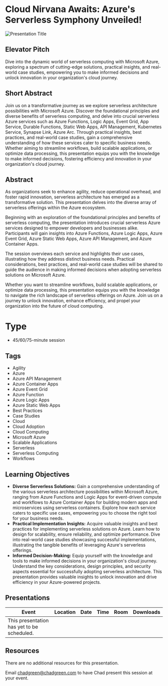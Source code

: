# Cloud Nirvana Awaits: Azure's Serverless Symphony Unveiled!
![Presentation Title](Thumbnail.jpg)

## Elevator Pitch

Dive into the dynamic world of serverless computing with Microsoft Azure, exploring a spectrum of cutting-edge solutions, practical insights, and real-world case studies, empowering you to make informed decisions and unlock innovation in your organization's cloud journey.

## Short Abstract

Join us on a transformative journey as we explore serverless architecture possibilities with Microsoft Azure. Discover the foundational principles and diverse benefits of serverless computing, and delve into crucial serverless Azure services such as Azure Functions, Logic Apps, Event Grid, App Service, Durable Functions, Static Web Apps, API Management, Kubernetes Service, Synapse Link, Azure Arc. Through practical insights, best practices, and real-world case studies, gain a comprehensive understanding of how these services cater to specific business needs. Whether aiming to streamline workflows, build scalable applications, or optimize data processing, this presentation equips you with the knowledge to make informed decisions, fostering efficiency and innovation in your organization's cloud journey.

## Abstract
As organizations seek to enhance agility, reduce operational overhead, and foster rapid innovation, serverless architecture has emerged as a transformative solution. This presentation delves into the diverse array of serverless offerings within the Azure ecosystem.

Beginning with an exploration of the foundational principles and benefits of serverless computing, the presentation introduces crucial serverless Azure services designed to empower developers and businesses alike. Participants will gain insights into Azure Functions, Azure Logic Apps, Azure Event Grid, Azure Static Web Apps, Azure API Management, and Azure Container Apps.

The session overviews each service and highlights their use cases, illustrating how they address distinct business needs. Practical considerations, best practices, and real-world case studies will be shared to guide the audience in making informed decisions when adopting serverless solutions on Microsoft Azure.

Whether you want to streamline workflows, build scalable applications, or optimize data processing, this presentation equips you with the knowledge to navigate the rich landscape of serverless offerings on Azure. Join us on a journey to unlock innovation, enhance efficiency, and propel your organization into the future of cloud computing.

# Type
- 45/60/75-minute session

## Tags
- Agility
- Azure
- Azure API Management
- Azure Container Apps
- Azure Event Grid
- Azure Function
- Azure Logic Apps
- Azure Static Web Apps
- Best Practices
- Case Studies
- Cloud
- Cloud Adoption
- Cloud Computing
- Microsoft Azure
- Scalable Applications
- Serverless
- Serverless Computing
- Workflows

## Learning Objectives
- **Diverse Serverless Solutions:** Gain a comprehensive understanding of the various serverless architecture possibilities within Microsoft Azure, ranging from Azure Functions and Logic Apps for event-driven compute and workflows to Azure Container Apps for building modern apps and microservices using serverless containers. Explore how each service caters to specific use cases, empowering you to choose the right tool for your business needs.
- **Practical Implementation Insights:** Acquire valuable insights and best practices for implementing serverless solutions on Azure. Learn how to design for scalability, ensure reliability, and optimize performance. Dive into real-world case studies showcasing successful implementations, illustrating the tangible benefits of leveraging Azure's serverless offerings.
- **Informed Decision-Making:** Equip yourself with the knowledge and tools to make informed decisions in your organization's cloud journey. Understand the key considerations, design principles, and security aspects essential for successfully adopting serverless architecture. This presentation provides valuable insights to unlock innovation and drive efficiency in your Azure-powered projects.

## Presentations

| Event | Location | Date | Time | Room | Downloads |
|-------|:--------:|-----:|-----:|-----:|----------:|
| This presentation has yet to be scheduled. | | | | | |

## Resources
There are no additional resources for this presentation.

Email [chadgreen@chadgreen.com](mailto:chadgreen@chadgreen.com?subject=Presentation%20Request:%20Serverless%20Nirvana) to have Chad present this session at your event.